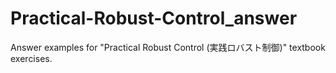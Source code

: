 # Practical-Robust-Control_answer
Answer examples for "Practical Robust Control (実践ロバスト制御)" textbook exercises.
